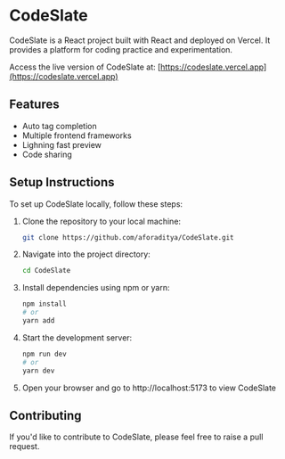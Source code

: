 # CodeSlate

CodeSlate is a React project built with React and deployed on Vercel. It provides a platform for coding practice and experimentation.

Access the live version of CodeSlate at: [https://codeslate.vercel.app](https://codeslate.vercel.app)

## Features

- Auto tag completion
- Multiple frontend frameworks
- Lighning fast preview
- Code sharing

## Setup Instructions

To set up CodeSlate locally, follow these steps:

1. Clone the repository to your local machine:

   ```bash
   git clone https://github.com/aforaditya/CodeSlate.git
   
2. Navigate into the project directory:
   ```bash
   cd CodeSlate
3. Install dependencies using npm or yarn:
   ```bash
   npm install
   # or
   yarn add
4. Start the development server:
   ```bash
   npm run dev
   # or
   yarn dev
5. Open your browser and go to http://localhost:5173 to view CodeSlate

## Contributing
If you'd like to contribute to CodeSlate, please feel free to raise a pull request.




